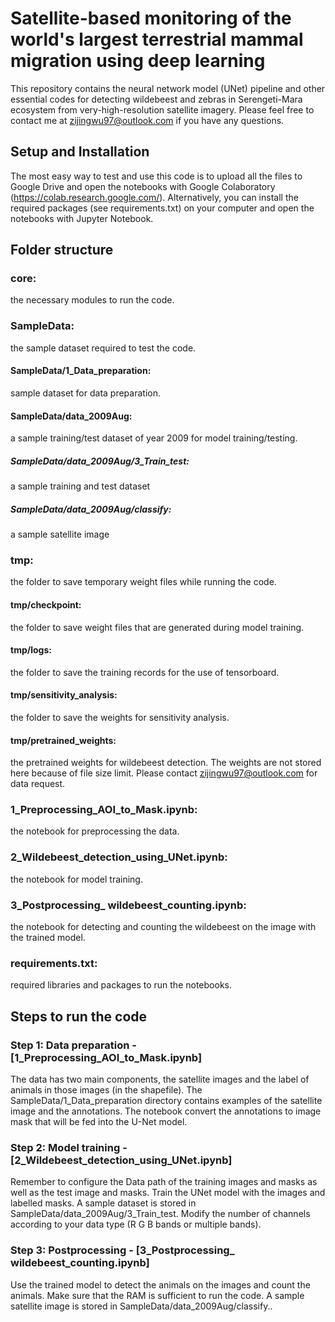 # Satellite-based monitoring of the world's largest terrestrial mammal migration using deep learning
This repository contains the neural network model (UNet) pipeline and other essential codes for detecting wildebeest and zebras in Serengeti-Mara ecosystem from very-high-resolution satellite imagery. Please feel free to contact me at zijingwu97@outlook.com if you have any questions.

## Setup and Installation
The most easy way to test and use this code is to upload all the files to Google Drive and open the notebooks with Google Colaboratory (https://colab.research.google.com/).
Alternatively, you can install the required packages (see requirements.txt) on your computer and open the notebooks with Jupyter Notebook.

## Folder structure
### core: 
the necessary modules to run the code.

### SampleData: 
the sample dataset required to test the code.
#### SampleData/1_Data_preparation: 
sample dataset for data preparation.
#### SampleData/data_2009Aug: 
a sample training/test dataset of year 2009 for model training/testing.
##### SampleData/data_2009Aug/3_Train_test: 
a sample training and test dataset
##### SampleData/data_2009Aug/classify: 
a sample satellite image

### tmp: 
the folder to save temporary weight files while running the code.
#### tmp/checkpoint: 
the folder to save weight files that are generated during model training.
#### tmp/logs: 
the folder to save the training records for the use of tensorboard.
#### tmp/sensitivity_analysis: 
the folder to save the weights for sensitivity analysis.
#### tmp/pretrained_weights: 
the pretrained weights for wildebeest detection. The weights are not stored here because of file size limit. Please contact zijingwu97@outlook.com for data request.

### 1_Preprocessing_AOI_to_Mask.ipynb: 
the notebook for preprocessing the data.

### 2_Wildebeest_detection_using_UNet.ipynb: 
the notebook for model training.

### 3_Postprocessing_ wildebeest_counting.ipynb: 
the notebook for detecting and counting the wildebeest on the image with the trained model.

### requirements.txt: 
required libraries and packages to run the notebooks.

## Steps to run the code

### Step 1: Data preparation - [1_Preprocessing_AOI_to_Mask.ipynb]
The data has two main components, the satellite images and the label of animals in those images (in the shapefile). 
The SampleData/1_Data_preparation directory contains examples of the satellite image and the annotations.
The notebook convert the annotations to image mask that will be fed into the U-Net model.

### Step 2: Model training - [2_Wildebeest_detection_using_UNet.ipynb]
Remember to configure the Data path of the training images and masks as well as the test image and masks.
Train the UNet model with the images and labelled masks. A sample dataset is stored in SampleData/data_2009Aug/3_Train_test.
Modify the number of channels according to your data type (R G B bands or multiple bands).

### Step 3: Postprocessing - [3_Postprocessing_ wildebeest_counting.ipynb]
Use the trained model to detect the animals on the images and count the animals. Make sure that the RAM is sufficient to run the code.
A sample satellite image is stored in SampleData/data_2009Aug/classify..
